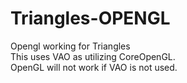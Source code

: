 # Triangles-OPENGL
Opengl working for Triangles<br/>
This uses VAO as utilizing CoreOpenGL.<br/>
OpenGL will not work if VAO is not used.<br/>
